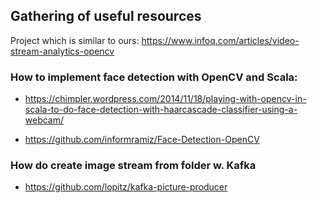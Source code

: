 ## Gathering of useful resources

Project which is similar to ours:
https://www.infoq.com/articles/video-stream-analytics-opencv


### How to implement face detection with OpenCV and Scala:
- https://chimpler.wordpress.com/2014/11/18/playing-with-opencv-in-scala-to-do-face-detection-with-haarcascade-classifier-using-a-webcam/

- https://github.com/informramiz/Face-Detection-OpenCV

### How do create image stream from folder w. Kafka

- https://github.com/lopitz/kafka-picture-producer

